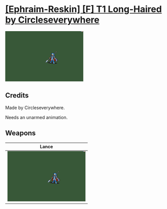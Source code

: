 # [\[Ephraim-Reskin\] \[F\] T1 Long-Haired by Circleseverywhere](./)
 

<img src="./2.%20Lance/Lance_000.png" alt="[Ephraim-Reskin] [F] T1 Long-Haired by Circleseverywhere standing" />

## Credits

Made by Circleseverywhere.

Needs an unarmed animation.

## Weapons
 

|Lance |
|  :---: |
| <img alt="Lance animation" src="./2.%20Lance/Lance.gif" /> |
